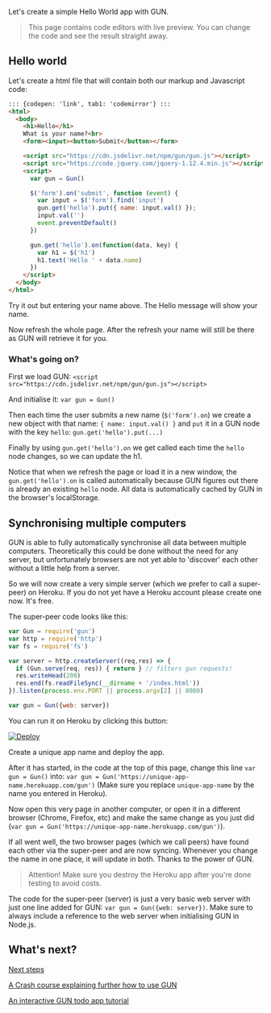 Let's create a simple Hello World app with GUN.

>This page contains code editors with live preview. You can change the code and see the result straight away.

## Hello world

Let's create a html file that will contain both our markup and Javascript code:

```html
::: {codepen: 'link', tab1: 'codemirror'} :::
<html>
  <body>
    <h1>Hello</h1>
    What is your name?<br>
    <form><input><button>Submit</button></form>

    <script src="https://cdn.jsdelivr.net/npm/gun/gun.js"></script>
    <script src="https://code.jquery.com/jquery-1.12.4.min.js"></script>
    <script>
      var gun = Gun()

      $('form').on('submit', function (event) {
        var input = $('form').find('input')
        gun.get('hello').put({ name: input.val() });
        input.val('')
        event.preventDefault()
      })

      gun.get('hello').on(function(data, key) {
        var h1 = $('h1')
        h1.text('Hello ' + data.name)
      })
    </script>
  </body>
</html>
```

Try it out but entering your name above. The Hello message will show your name.

Now refresh the whole page. After the refresh your name will still be there as GUN will retrieve it for you.

### What's going on?

First we load GUN:
`<script src="https://cdn.jsdelivr.net/npm/gun/gun.js"></script>`

And initialise it:
`var gun = Gun()`

Then each time the user submits a new name (`$('form').on`) we create a new object with that name: `{ name: input.val() }` and `put` it in a GUN node with the key `hello`:
`gun.get('hello').put(...)`

Finally by using `gun.get('hello').on` we get called each time the `hello` node changes, so we can update the h1.

Notice that when we refresh the page or load it in a new window, the `gun.get('hello').on` is called automatically because GUN figures out there is already an existing `hello` node. All data is automatically cached by GUN in the browser's localStorage.

## Synchronising multiple computers

GUN is able to fully automatically synchronise all data between multiple computers. Theoretically this could be done without the need for any server, but unfortunately browsers are not yet able to 'discover' each other without a little help from a server.

So we will now create a very simple server (which we prefer to call a super-peer) on Heroku. If you do not yet have a Heroku account please create one now. It's free.

The super-peer code looks like this:

```javascript
var Gun = require('gun')
var http = require('http')
var fs = require('fs')

var server = http.createServer((req,res) => {
  if (Gun.serve(req, res)) { return } // filters gun requests!
  res.writeHead(200)
  res.end(fs.readFileSync(__dirname + '/index.html'))
}).listen(process.env.PORT || process.argv[2] || 8080)

var gun = Gun({web: server})
```

You can run it on Heroku by clicking this button:

<a href="https://heroku.com/deploy?template=https://github.com/gundb/gun-super-peer-example" target="_blank">
  <img src="https://www.herokucdn.com/deploy/button.svg" alt="Deploy">
</a>

Create a unique app name and deploy the app.

After it has started, in the code at the top of this page, change this line `var gun = Gun()` into: `var gun = Gun('https://unique-app-name.herokuapp.com/gun')` (Make sure you replace `unique-app-name` by the name you entered in Heroku).

Now open this very page in another computer, or open it in a different browser (Chrome, Firefox, etc) and make the same change as you just did (`var gun = Gun('https://unique-app-name.herokuapp.com/gun')`).

If all went well, the two browser pages (which we call peers) have found each other via the super-peer and are now syncing. Whenever you change the name in one place, it will update in both. Thanks to the power of GUN.

>Attention! Make sure you destroy the Heroku app after you're done testing to avoid costs.

The code for the super-peer (server) is just a very basic web server with just one line added for GUN: `var gun = Gun({web: server})`. Make sure to always include a reference to the web server when initialising GUN in Node.js.

## What's next?

[Next steps](Next-Steps)

[A Crash course explaining further how to use GUN](Crash-Course)

[An interactive GUN todo app tutorial](Basic-Todo-App-Tutorial)